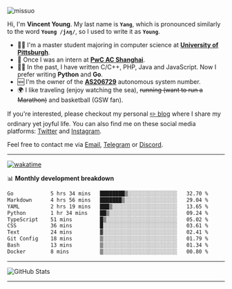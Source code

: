 <p align="left"> <img src="https://komarev.com/ghpvc/?username=missuo&label=Profile%20views&color=0e75b6&style=flat" alt="missuo" /> </p>


Hi, I'm **Vincent Young**. My last name is **`Yang`**, which is pronounced similarly to the word **`Young /jʌŋ/`**, so I used to write it as **`Young`**. 

-  👨‍🎓 I'm a master student majoring in computer science at [**University of Pittsburgh**](https://www.pitt.edu).
-  💼 Once I was an intern at **[PwC AC Shanghai](https://www.linkedin.com/company/pwc-ac-shanghai/)**.
-  👨‍💻 In the past, I have written C/C++, PHP, Java and JavaScript. Now I prefer writing **Python** and **Go**.
-  🆕 I'm the owner of the **[AS206729](https://bgp.tools/AS206729)** autonomous system number.
-  🌍 I like traveling (enjoy watching the sea), ~~running (want to run a Marathon)~~ and basketball (GSW fan).

If you're interested, please checkout my personal [✏️ blog](https://missuo.me/) where I share my ordinary yet joyful life. You can also find me on these social media platforms: [Twitter](https://twitter.com/m1ssuo) and [Instagram](https://www.instagram.com/m1ssuo).

Feel free to contact me via <a href="mailto:i@yyt.moe">Email</a>, [Telegram](https://t.me/missuo) or [Discord](https://discordapp.com/users/missuo#7448).

-------

[![wakatime](https://wakatime.com/badge/user/c13cd961-40ca-417a-afb6-1f9ea8ac295c.svg)](https://wakatime.com/@missuo)

📊 **Monthly development breakdown**
<!--START_SECTION:waka-->

```txt
Go            5 hrs 34 mins   ████████▒░░░░░░░░░░░░░░░░   32.70 %
Markdown      4 hrs 56 mins   ███████▒░░░░░░░░░░░░░░░░░   29.04 %
YAML          2 hrs 19 mins   ███▒░░░░░░░░░░░░░░░░░░░░░   13.65 %
Python        1 hr 34 mins    ██▒░░░░░░░░░░░░░░░░░░░░░░   09.24 %
TypeScript    51 mins         █▒░░░░░░░░░░░░░░░░░░░░░░░   05.02 %
CSS           36 mins         █░░░░░░░░░░░░░░░░░░░░░░░░   03.61 %
Text          24 mins         ▓░░░░░░░░░░░░░░░░░░░░░░░░   02.41 %
Git Config    18 mins         ▒░░░░░░░░░░░░░░░░░░░░░░░░   01.79 %
Bash          13 mins         ▒░░░░░░░░░░░░░░░░░░░░░░░░   01.34 %
Docker        8 mins          ▒░░░░░░░░░░░░░░░░░░░░░░░░   00.80 %
```

<!--END_SECTION:waka-->

-------

![GitHub Stats](https://github-readme-stats-opal-alpha-76.vercel.app/api?username=missuo&show_icons=true&theme=transparent)

-------


